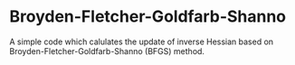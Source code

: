 # Broyden-Fletcher-Goldfarb-Shanno

A simple code which calulates the update of inverse Hessian based on Broyden-Fletcher-Goldfarb-Shanno (BFGS) method.
